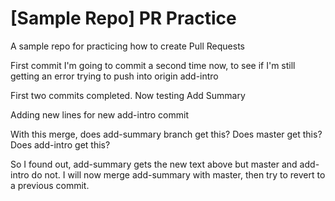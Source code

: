 # [Sample Repo] PR Practice
A sample repo for practicing how to create Pull Requests


First commit
I'm going to commit a second time now, to see if I'm still getting an error trying to push into origin add-intro

First two commits completed. 
Now testing Add Summary



Adding new lines for new add-intro commit

With this merge, does add-summary branch get this? Does master get this? Does add-intro get this?

So I found out, add-summary gets the new text above but master and add-intro do not. I will now merge add-summary with master, then try to revert to a previous commit.